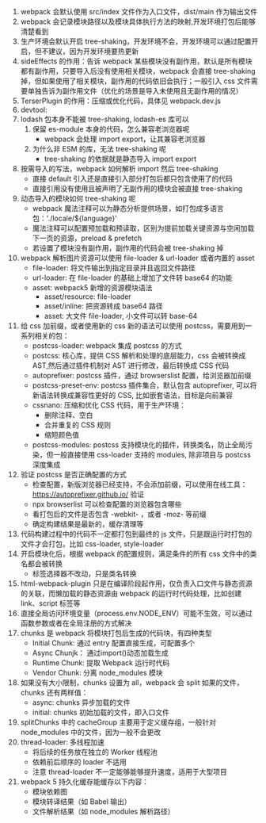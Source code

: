 1. webpack 会默认使用 src/index 文件作为入口文件，dist/main 作为输出文件
2. webpack 会记录模块路径以及模块具体执行方法的映射,开发环境打包后能够清楚看到
3. 生产环境会默认开启 tree-shaking，开发环境不会，开发环境可以通过配置开启，但不建议，因为开发环境要热更新
4. sideEffects 的作用：告诉 webpack 某些模块没有副作用，默认是所有模块都有副作用，只要导入后没有使用相关模块，webpack 会直接 tree-shaking 掉，但如果使用了相关模块，副作用的代码依旧会执行；一般引入 css 文件需要单独告诉为副作用文件（优化的场景是导入未使用且无副作用的情况）
5. TerserPlugin 的作用：压缩或优化代码，具体见 webpack.dev.js
6. devtool:
7. lodash 包本身不能被 tree-shaking, lodash-es 库可以
    1. 保留 es-module 本身的代码，怎么兼容老浏览器呢
        - webpack 会处理 import export，让其兼容老浏览器
    2. 为什么非 ESM 的库，无法 tree-shaking 呢
        - tree-shaking 的依据就是静态导入 import export
8. 按需导入的写法，webpack 如何解析 import 然后 tree-shaking
    - 直接 default 引入还是直接引入部分打包后都只包含使用了的代码
    - 直接引用没有使用且被声明了无副作用的模块会被直接 tree-shaking
9. 动态导入的模块如何 tree-shaking 呢
    - webpack 魔法注释可以为静态分析提供场景，如打包成多语言包：'./locale/${language}'
    - 魔法注释可以配置预加载和预读取，区别为提前加载关键资源与空闲加载下一页的资源，preload & prefetch
    - 若设置了模块没有副作用，副作用的代码会被 tree-shaking 掉
10. webpack 解析图片资源可以使用 file-loader & url-loader 或者内置的 asset
    - file-loader: 将文件输出到指定目录并且返回文件路径
    - url-loader: 在 file-loader 的基础上增加了文件转 base64 的功能
    - asset: webpack5 新增的资源模块语法
        - asset/resource: file-loader
        - asset/inline: 把资源转成 base64 路径
        - asset: 大文件 file-loader, 小文件可以转 base-64
11. 给 css 加前缀，或者使用新的 css 新的语法可以使用 postcss，需要用到一系列相关的包：
    - postcss-loader: webpack 集成 postcss 的方式
    - postcss: 核心库，提供 CSS 解析和处理的底层能力，css 会被转换成 AST,然后通过插件机制对 AST 进行修改，最后转换成 CSS 代码
    - autoprefixer: postcss 插件，通过 browserslist 配置，给浏览器加前缀
    - postcss-preset-env: postcss 插件集合，默认包含 autoprefixer, 可以将新语法转换成兼容性更好的 CSS, 比如嵌套语法，目标是向前兼容
    - cssnano: 压缩和优化 CSS 代码，用于生产环境：
        - 删除注释、空白
        - 合并重复的 CSS 规则
        - 缩短颜色值
    - postcss-modules: postcss 支持模块化的插件，转换类名，防止全局污染，但一般直接使用 css-loader 支持的 modules, 除非项目与 postcss 深度集成
12. 验证 postcss 是否正确配置的方式
    - 检查配置，新版浏览器已经支持，不会添加前缀，可以使用在线工具：https://autoprefixer.github.io/ 验证
    - npx browserlist 可以检查配置的浏览器包含哪些
    - 看打包后的文件是否包含 -webkit- ，或者 -moz- 等前缀
    - 确定构建结果是最新的，缓存清理等
13. 代码构建过程中的代码不一定都打包到最终的 js 文件，只是跟运行时打包的文件才会打包，比如 css-loader, style-loader
14. 开启模块化后，根据 webpack 的配置规则，满足条件的所有 css 文件中的类名都会被转换
    - 标签选择器不改动，只是类名转换
15. html-webpack-plugin 只是在编译阶段起作用，仅负责入口文件与静态资源的关联，而懒加载的静态资源由 webpack 的运行时代码处理，比如创建 link、script 标签等
16. 直接全局访问环境变量（process.env.NODE_ENV）可能不生效，可以通过函数参数或者在全局注册的方式解决
17. chunks 是 webpack 将模块打包后生成的代码块，有四种类型
    - Initial Chunk: 通过 entry 配置直接生成，可配置多个
    - Async Chunjk： 通过import()动态加载生成
    - Runtime Chunk: 提取 Webpack 运行时代码
    - Vendor Chunk: 分离 node_modules 模块
18. 如果没有大小限制，chunks 设置为 all，webpack 会 split 如果的文件，chunks 还有两样值：
    - async: chunks 异步加载的文件
    - initial: chunks 初始加载的文件，即入口文件
19. splitChunks 中的 cacheGroup 主要用于定义缓存组，一般针对 node_modules 中的文件，因为一般不会更改
20. thread-loader: 多线程加速
    - 将后续的任务放在独立的 Worker 线程池
    - 依赖前后顺序的 loader 不适用
    - 注意 thread-loader 不一定能够能够提升速度，适用于大型项目
21. webpack 5 持久化缓存能缓存以下内容：
    - 模块依赖图
    - 模块转译结果（如 Babel 输出）
    - 文件解析结果（如 node_modules 解析路径）
    